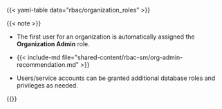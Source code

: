 {{< yaml-table data="rbac/organization_roles" >}}

{{< note >}}
- The first user for an organization is automatically assigned the
  **Organization Admin** role.

- {{< include-md file="shared-content/rbac-sm/org-admin-recommendation.md" >}}

- Users/service accounts can be granted additional database roles and privileges
  as needed.

{{</note>}}
